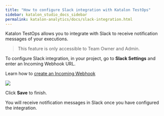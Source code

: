 ```yaml
---
title: "How to configure Slack integration with Katalon TestOps"
sidebar: katalon_studio_docs_sidebar
permalink: katalon-analytics/docs/slack-integration.html
---
```

Katalon TestOps allows you to integrate with Slack to receive notification messages of your executions.

> This feature is only accessible to Team Owner and Admin.


To configure Slack integration, in your project, go to **Slack Settings** and enter an Incoming Webhook URL. 

Learn how to [create an Incoming Webhook](https://api.slack.com/messaging/webhooks)

<img src="https://github.com/katalon-studio/docs-images/raw/master/katalon-analytics/docs/slack-integration/slack-settings.png" width="" height="">

Click **Save** to finish.

You will receive notification messages in Slack once you have configured the integration.